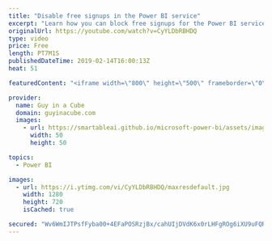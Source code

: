 ```yaml
---
title: "Disable free signups in the Power BI service"
excerpt: "Learn how you can block free signups for the Power BI service. Free signups are also what are referred to as viral signups. This action can affect more than just Power BI, so be careful.  ******** LET'S CONNECT! ********  -- http://twitter.com/guyinacube -- http://twitter.com/awsaxton -- http://twitter.com/patrickdba"
originalUrl: https://youtube.com/watch?v=CyYLDbRBHDQ
type: video
price: Free
length: PT7M1S
publishedDateTime: 2019-02-14T16:00:13Z
heat: 51

featuredContent: "<iframe width=\"800\" height=\"500\" frameborder=\"0\" src=\"https://www.youtube.com/embed/CyYLDbRBHDQ\" allow=\"accelerometer; autoplay; encrypted-media; gyroscope; picture-in-picture\" allowfullscreen></iframe>"

provider:
  name: Guy in a Cube
  domain: guyinacube.com
  images:
    - url: https://smartableai.github.io/microsoft-power-bi/assets/images/organizations/guyinacube.com-50x50.jpg
      width: 50
      height: 50

topics:
  - Power BI

images:
  - url: https://i.ytimg.com/vi/CyYLDbRBHDQ/maxresdefault.jpg
    width: 1280
    height: 720
    isCached: true

secured: "Wv6WmIJTPsfFyba00+4EFaPOSRzjBx/cahUIjDVdK6x0rLHFgROg6iXU9uFQRqCo9JpQtseKqyk93oOfpTZQMxmnm08R787vzDk90l3kDFKRbzAk/ndat8s7RNWfFe9PoUX5fhRmslOS0KtbybjxpABfTdZ7KHhpNSwy6/7xRBiQ53uSma1ilCKqLtjLSkSma4CwaP+1IKegHSvPkeLlWK8ByHYeaGCHKUlkUBH8+7nb1TwsJCVfiN0/PFAPHL4zqRJHWZJNseNHb2NRp8lCc7m2h9UGjmotSVm88dlSJ84qGk/1tzBmYhTeHl34K5SGUgOESwCrNqFdab9/BthZ4arYyy8O7rNcSyXtb2VL6veBnH9itGBMFubEoB+C7crZA6MSlYzjFqNl+A8xbFRmOA==;mZ5qORJimjWxzHGzbAYoEg=="
---
```



